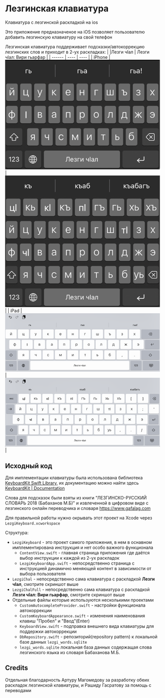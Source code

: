 # Лезгинская клавиатура
Клавиатура с лезгинской раскладкой на ios

Это приложение предназначеное на iOS позволяет пользователю добавить лезгинскую клавиатуру на свой телефон

Лезгинская клавиатура поддерживает подсказки/автокоррекцию лезгинских слов и приходит в 2-ух раскладках:
|        |Лезги чIал | Лезги чIал: Вири гьарфар |
| ------ | ---- | ---- |
| iPhone |![](./res/keyboard.png) | ![](./res/keyboard_viri_harfar.png) |
| iPad   |![](./res/ipad_keyboard.png) | ![](./res/ipad_keyboard_viri_harfar.png) |
## Исходный код

Для имплементации клавиатуры была использована библиотека [KeyboardKit Swift Library](https://github.com/KeyboardKit/KeyboardKit), их документацию можно найти здесь [KeyboardKit | Documentation](https://keyboardkit.github.io/KeyboardKit/documentation/keyboardkit/)

Слова для подсказок были взяты из книги "ЛЕЗГИНСКО-РУССКИЙ СЛОВАРЬ 2018 (Бабаханов М.Б)" и извлеченной в цифровом виде с лезгинского онлайн переводчика и словаря https://www.gafalag.com

Для правильной работы нужно окрывать этот проект на Xcode через `LezgiKeyboard.xcworkspace`

Структура:
- `LezgiKeyboard` - это проект самого приложения, в нем в оснавном имплементирована инструкция и нет особо важного функционала
  - `ContentView.swift` - главная страница приложения где даётся выбор инструкции к каждой из 2-ух раскладок
  - `LezgiKeyboardApp.swift` - непосредственно страница с инструкцией динамично меняющей контент в зависимости от выбора пользователя
- `LezgiChal` - непосредственно сама клавиатура с раскладкой __Лезги чIал__, смотрите скриншот выше
- `LezgiChalFull` - непосредственно сама клавиатура с раскладкой __Лезги чIал: Вири гьарфар__, смотрите скриншот выше
- Отдельные файлы которые используются несколькими проектами
  - `CustomAutocompleteProvider.swift` - настройки функционала автокоррекции
  - `CustomKeyboardAppearance.swift` - изменения наименования клавиш "Пробел" и "Ввод"(Enter)
  - `KeyboardView.swift` - подправка внешнего вида клавиатуры для поддержки автокоррекции
  - `DbRepository.swift` - репозиторий(repository pattern) к локальной базе данных `lezgi_words.sqlite`
  - `lezgi_words.sqlite` локальная база данных содержащая слова лезгинского языка из словаря Бабаханова М.Б.

## Credits

Отдельная благодарность Артуру Магомедову за разработку обеих раскладок лезгинской клавиатуры, и Рашиду Гасратову за помощь с переводами
